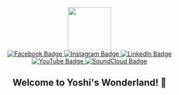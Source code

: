 <div id="header" align="center">
  <img src="https://media.giphy.com/media/K3kUpFhGsRhw93MQdq/giphy.gif" width="100"/>
</div>

<div id="badges" align="center">
  <a href="https://www.facebook.com/yoshinewa/">
    <img src="https://img.shields.io/badge/Facebook-4267B2?style=for-the-badge&logo=facebook&logoColor=white" alt="Facebook Badge"/>
  </a>
  <a href="https://www.instagram.com/yoshinewa/">
    <img src="https://img.shields.io/badge/Instagram-e95950?style=for-the-badge&logo=instagram&logoColor=white" alt="Instagram Badge"/>
  </a>
  <a href="https://www.linkedin.com/in/yoshinewa/">
    <img src="https://img.shields.io/badge/LinkedIn-0072b1?style=for-the-badge&logo=linkedin&logoColor=white" alt="LinkedIn Badge"/>
  </a>
  <a href="https://www.youtube.com/channel/UCnoeulsHfvfeTMU44V0aTeQ">
    <img src="https://img.shields.io/badge/YouTube-8b0000?style=for-the-badge&logo=youtube&logoColor=white" alt="YouTube Badge"/>
  </a>
   <a href="https://www.youtube.com/channel/UCnoeulsHfvfeTMU44V0aTeQ">
    <img src="https://img.shields.io/badge/SoundCloud-ff7700?style=for-the-badge&logo=soundcloud&logoColor=white" alt="SoundCloud Badge"/>
  </a>
</div>

<div id="profile_views" align="center">
  <img src="https://komarev.com/ghpvc/?username=yoshinewa&style=flat-square&color=013220" alt=""/>
</div>

<div id="hello" align="center">
  <h2>
    Welcome to Yoshi's Wonderland! 👋
  </h2>
</div>
